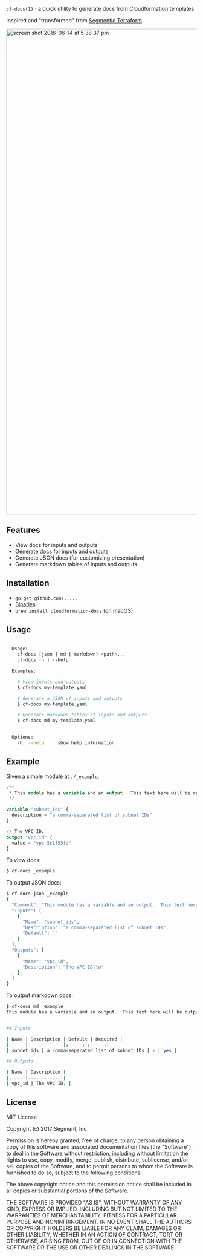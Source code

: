 
  `cf-docs(1)` &sdot; a quick utility to generate docs from Cloudformation templates.

  Inspired and "transformed" from [Segmentio Terraform](https://github.com/segmentio/terraform-docs)  

<img width="1284" alt="screen shot 2016-06-14 at 5 38 37 pm" src="https://cloud.githubusercontent.com/assets/1661587/16049202/1ad63c16-3257-11e6-9e2c-6bb83e684ba4.png">


## Features

  - View docs for inputs and outputs
  - Generate docs for inputs and outputs
  - Generate JSON docs (for customizing presentation)
  - Generate markdown tables of inputs and outputs

## Installation

  - `go get github.com/.....`
  - [Binaries](https://github.com/......)
  - `brew install cloudformation-docs` (on macOS)

## Usage

```bash

  Usage:
    cf-docs [json | md | markdown] <path>...
    cf-docs -h | --help

  Examples:

    # View inputs and outputs
    $ cf-docs my-template.yaml

    # Generate a JSON of inputs and outputs
    $ cf-docs my-template.yaml

    # Generate markdown tables of inputs and outputs
    $ cf-docs md my-template.yaml

    
  Options:
    -h, --help     show help information

```

## Example

Given a simple module at `./_example`:

```tf
/**
 * This module has a variable and an output.  This text here will be output before any inputs or outputs!
 */

variable "subnet_ids" {
  description = "a comma-separated list of subnet IDs"
}

// The VPC ID.
output "vpc_id" {
  value = "vpc-5c1f55fd"
}

```

To view docs:

```bash
$ cf-docs _example
```

To output JSON docs:

```bash
$ cf-docs json _example
{
  "Comment": "This module has a variable and an output.  This text here will be output before any inputs or outputs!\n",
  "Inputs": [
    {
      "Name": "subnet_ids",
      "Description": "a comma-separated list of subnet IDs",
      "Default": ""
    }
  ],
  "Outputs": [
    {
      "Name": "vpc_id",
      "Description": "The VPC ID.\n"
    }
  ]
}
```

To output markdown docs:

```bash
$ cf-docs md _example
This module has a variable and an output.  This text here will be output before any inputs or outputs!


## Inputs

| Name | Description | Default | Required |
|------|-------------|:-----:|:-----:|
| subnet_ids | a comma-separated list of subnet IDs | - | yes |

## Outputs

| Name | Description |
|------|-------------|
| vpc_id | The VPC ID. |

```

## License

MIT License

Copyright (c) 2017 Segment, Inc

Permission is hereby granted, free of charge, to any person obtaining a copy
of this software and associated documentation files (the "Software"), to deal
in the Software without restriction, including without limitation the rights
to use, copy, modify, merge, publish, distribute, sublicense, and/or sell
copies of the Software, and to permit persons to whom the Software is
furnished to do so, subject to the following conditions:

The above copyright notice and this permission notice shall be included in all
copies or substantial portions of the Software.

THE SOFTWARE IS PROVIDED "AS IS", WITHOUT WARRANTY OF ANY KIND, EXPRESS OR
IMPLIED, INCLUDING BUT NOT LIMITED TO THE WARRANTIES OF MERCHANTABILITY,
FITNESS FOR A PARTICULAR PURPOSE AND NONINFRINGEMENT. IN NO EVENT SHALL THE
AUTHORS OR COPYRIGHT HOLDERS BE LIABLE FOR ANY CLAIM, DAMAGES OR OTHER
LIABILITY, WHETHER IN AN ACTION OF CONTRACT, TORT OR OTHERWISE, ARISING FROM,
OUT OF OR IN CONNECTION WITH THE SOFTWARE OR THE USE OR OTHER DEALINGS IN THE
SOFTWARE.

